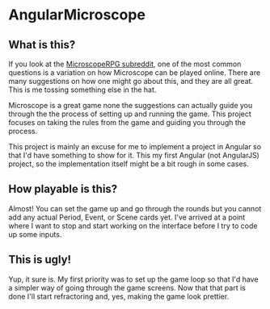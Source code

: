 # AngularMicroscope

## What is this?

If you look at the [MicroscopeRPG subreddit](http://www.reddit.com/r/MicroscopeRPG), one of the most common questions is a variation on how Microscope can be played online. There are many suggestions on how one might go about this, and they are all great. This is me tossing something else in the hat.

Microscope is a great game none the suggestions can actually guide you through the the process of setting up and running the game. This project focuses on taking the rules from the game and guiding you through the process.

This project is mainly an excuse for me to implement a project in Angular so that I'd have something to show for it. This my first Angular (not AngularJS) project, so the implementation itself might be a bit rough in some cases.

## How playable is this?

Almost! You can set the game up and go through the rounds but you cannot add any actual Period, Event, or Scene cards yet. I've arrived at a point where I want to stop and start working on the interface before I try to code up some inputs.

## This is ugly!

Yup, it sure is. My first priority was to set up the game loop so that I'd have a simpler way of going through the game screens. Now that that part is done I'll start refractoring and, yes, making the game look prettier.
